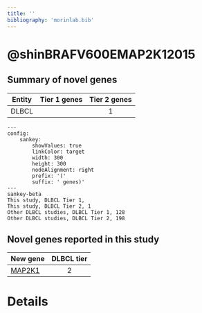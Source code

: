 ```yaml
---
title: ''
bibliography: 'morinlab.bib'
---
```


# @shinBRAFV600EMAP2K12015
## Summary of novel genes

|Entity| Tier 1 genes| Tier 2 genes|
|:-:|:-:|:-:|
|DLBCL||1|
```mermaid
---
config:
    sankey:
        showValues: true
        linkColor: target
        width: 300
        height: 300
        nodeAlignment: right
        prefix: '('
        suffix: ' genes)'
---
sankey-beta
This study, DLBCL Tier 1, 
This study, DLBCL Tier 2, 1
Other DLBCL studies, DLBCL Tier 1, 128
Other DLBCL studies, DLBCL Tier 2, 198
```


## Novel genes reported in this study

|New gene|DLBCL tier|
|:-|:-:|
|[MAP2K1](MAP2K1)|2 |

# Details

